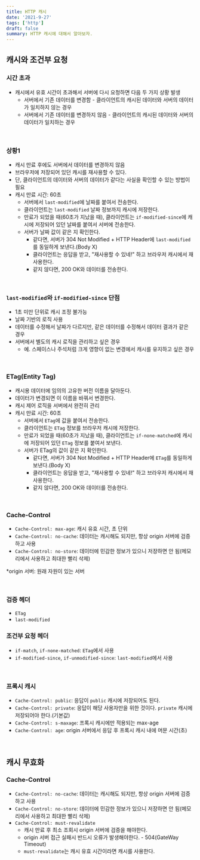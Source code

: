 ```yaml
---
title: HTTP 캐시
date: '2021-9-27'
tags: ['http']
draft: false
summary: HTTP 캐시에 대해서 알아보자.
---
```


## 캐시와 조건부 요청

### 시간 초과

- 캐시에서 유효 시간이 초과해서 서버에 다시 요청하면 다음 두 가지 상황 발생
  - 서버에서 기존 데이터를 변경함 - 클라이언트의 캐시된 데이터와 서버의 데이터가 일치하지 않는 경우
  - 서버에서 기존 데이터를 변경하지 않음 - 클라이언트의 캐시된 데이터와 서버의 데이터가 일치하는 경우

<br />

### 상황1

- 캐시 만료 후에도 서버에서 데이터를 변경하지 않음
- 브라우저에 저장되어 있던 캐시를 재사용할 수 있다.
- 단, 클라이언트의 데이터와 서버의 데이터가 같다는 사실을 확인할 수 있는 방법이 필요
- 캐시 만료 시간: 60초
  - 서버에서 `last-modified`에 날짜를 붙여서 전송한다.
  - 클라이언트는 `last-modified` 날짜 정보까지 캐시에 저장한다.
  - 만료가 되었을 때(60초가 지났을 때), 클라이언트는 `if-modified-since`에 캐시에 저장되어 있던 날짜를 붙여서 서버에 전송한다.
  - 서버가 날짜 값이 같은 지 확인한다.
    - 같다면, 서버가 304 Not Modified + HTTP Header에 `last-modified`를 동일하게 보낸다.(Body X)
    - 클라이언트는 응답을 받고, "재사용할 수 있네!" 하고 브라우저 캐시에서 재사용한다.
    - 같지 않다면, 200 OK와 데이터를 전송한다.

<br />

### `last-modified`와 `if-modified-since` 단점

- 1초 미만 단위로 캐시 조정 불가능
- 날짜 기반의 로직 사용
- 데이터를 수정해서 날짜가 다르지만, 같은 데이터를 수정해서 데이터 결과가 같은 경우
- 서버에서 별도의 캐시 로직을 관리하고 싶은 경우
  - 예. 스페이스나 주석처럼 크게 영향이 없는 변경에서 캐시를 유지하고 싶은 경우

<br />

### ETag(Entity Tag)

- 캐시용 데이터에 임의의 고유한 버전 이름을 달아둔다.
- 데이터가 변경되면 이 이름을 바꿔서 변경한다.
- 캐시 제어 로직을 서버에서 완전히 관리
- 캐시 만료 시간: 60초
  - 서버에서 `ETag`에 값을 붙여서 전송한다.
  - 클라이언트는 `ETag` 정보를 브라우저 캐시에 저장한다.
  - 만료가 되었을 때(60초가 지났을 때), 클라이언트는 `if-none-matched`에 캐시에 저장되어 있던 `ETag` 정보를 붙여서 보낸다.
  - 서버가 ETag의 값이 같은 지 확인한다.
    - 같다면, 서버가 304 Not Modified + HTTP Header에 `ETag`를 동일하게 보낸다.(Body X)
    - 클라이언트는 응답을 받고, "재사용할 수 있네!" 하고 브라우저 캐시에서 재사용한다.
    - 같지 않다면, 200 OK와 데이터를 전송한다.

<br />

### Cache-Control

- `Cache-Control: max-age`: 캐시 유효 시간, 초 단위
- `Cache-Control: no-cache`: 데이터는 캐시해도 되지만, 항상 origin 서버에 검증하고 사용
- `Cache-Control: no-store`: 데이터에 민감한 정보가 있으니 저장하면 안 됨(메모리에서 사용하고 최대한 빨리 삭제)

\*origin 서버: 원래 자원이 있는 서버

<br />

### 검증 헤더

- `ETag`
- `last-modified`

### 조건부 요청 헤더

- `if-match`, `if-none-matched`: `ETag`에서 사용
- `if-modified-since`, `if-unmodified-since`: `last-modified`에서 사용

<br />

### 프록시 캐시

- `Cache-Control: public`: 응답이 `public` 캐시에 저장되어도 된다.
- `Cache-Control: private`: 응답이 해당 사용자만을 위한 것이다. `private` 캐시에 저장되어야 한다.(기본값)
- `Cache-Control: s-maxage`: 프록시 캐시에만 적용되는 max-age
- `Cache-Control: age`: origin 서버에서 응답 후 프록시 캐시 내에 머문 시간(초)

<br />

## 캐시 무효화

### Cache-Control

- `Cache-Control: no-cache`: 데이터는 캐시해도 되지만, 항상 origin 서버에 검증하고 사용
- `Cache-Control: no-store`: 데이터에 민감한 정보가 있으니 저장하면 안 됨(메모리에서 사용하고 최대한 빨리 삭제)
- `Cache-Control: must-revalidate`
  - 캐시 만료 후 최소 조회시 origin 서버에 검증을 해야한다.
  - origin 서버 접근 실패시 반드시 오류가 발생해야한다. - 504(GateWay Timeout)
  - `must-revalidate`는 캐시 유효 시간이라면 캐시를 사용한다.
